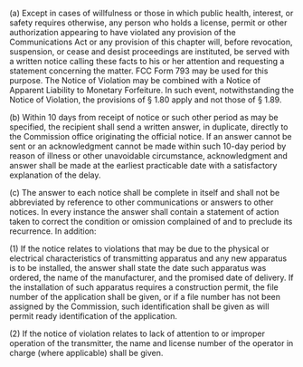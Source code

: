 (a) Except in cases of willfulness or those in which public health, interest, or safety requires otherwise, any person who holds a license, permit or other authorization appearing to have violated any provision of the Communications Act or any provision of this chapter will, before revocation, suspension, or cease and desist proceedings are instituted, be served with a written notice calling these facts to his or her attention and requesting a statement concerning the matter. FCC Form 793 may be used for this purpose. The Notice of Violation may be combined with a Notice of Apparent Liability to Monetary Forfeiture. In such event, notwithstanding the Notice of Violation, the provisions of § 1.80 apply and not those of § 1.89.

(b) Within 10 days from receipt of notice or such other period as may be specified, the recipient shall send a written answer, in duplicate, directly to the Commission office originating the official notice. If an answer cannot be sent or an acknowledgment cannot be made within such 10-day period by reason of illness or other unavoidable circumstance, acknowledgment and answer shall be made at the earliest practicable date with a satisfactory explanation of the delay.

(c) The answer to each notice shall be complete in itself and shall not be abbreviated by reference to other communications or answers to other notices. In every instance the answer shall contain a statement of action taken to correct the condition or omission complained of and to preclude its recurrence. In addition:

(1) If the notice relates to violations that may be due to the physical or electrical characteristics of transmitting apparatus and any new apparatus is to be installed, the answer shall state the date such apparatus was ordered, the name of the manufacturer, and the promised date of delivery. If the installation of such apparatus requires a construction permit, the file number of the application shall be given, or if a file number has not been assigned by the Commission, such identification shall be given as will permit ready identification of the application.

(2) If the notice of violation relates to lack of attention to or improper operation of the transmitter, the name and license number of the operator in charge (where applicable) shall be given.

